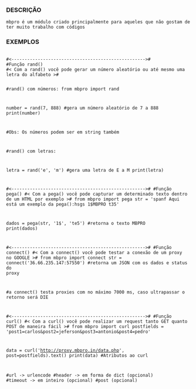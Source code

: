 <h3>DESCRIÇÃO</h3>
<pre><code>mbpro é um módulo criado principalmente para aqueles que não gostam de ter muito trabalho com códigos
</code></pre>
<h3>EXEMPLOS</h3>
<pre><code>
#<--------------------------------------------------->#
#Função rand()
#< Com a rand() você pode gerar um número aleatório ou até mesmo uma letra do alfabeto >#

#rand() com números:
from mbpro import rand

number = rand(7, 888) #gera um número aleatório de 7 a 888 
print(number)

#Obs: Os números podem ser em string também

#rand() com letras:

letra = rand('e', 'm') #gera uma letra de E a M
print(letra)

#<--------------------------------------------------->#
#Função pega()
#< Com a pega() você pode capturar um determinado texto dentro de um HTML por exemplo >#
from mbpro import pega
str = 'spanf Aqui está um exemplo da pega():hsgs 1$MBPRO t35'

dados = pega(str, '1$', 'te5') #retorna o texto MBPRO 
print(dados)

#<--------------------------------------------------->#
#Função connect()
#< Com a connect() você pode testar a conexão de um proxy no GOOGLE >#
from mbpro import connect
str = connect('36.66.235.147:57550') #retorna um JSON com os dados e status do proxy

#a connect() testa proxies com no máximo 7000 ms, caso ultrapassar o retorno será DIE

#<--------------------------------------------------->#
#Função curl()
#< Com a curl() você pode realizar um request tanto GET quanto POST de maneira fácil >#
from mbpro import curl
postfields = 'post1=carlos&post2=jeferson&post3=antonio&post4=pedro'

data = curl('http://proxy.mbpro.in/data.php', post=postfields).text()
print(data)
#Atributos ao curl

#url -> urlencode
#header -> em forma de dict (opcional)
#timeout -> em inteiro (opcional)
#post (opcional)
</code></pre>